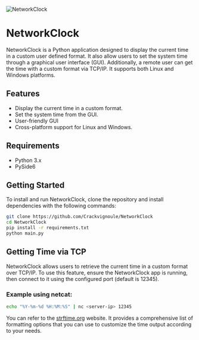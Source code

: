 
![NetworkClock](https://i.imgur.com/860WSwn.png)

# NetworkClock

NetworkClock is a Python application designed to display the current time in a custom user defined format. It also allow users to set the system time through a graphical user interface (GUI). Additionally, a remote user can get the time with a custom format via TCP/IP. It supports both Linux and Windows platforms.

## Features

- Display the current time in a custom format.
- Set the system time from the GUI.
- User-friendly GUI
- Cross-platform support for Linux and Windows.

## Requirements

- Python 3.x
- PySide6

## Getting Started

To install and run NetworkClock, clone the repository and install dependencies with the following commands:

```sh
git clone https://github.com/Crackvignoule/NetworkClock
cd NetworkClock
pip install -r requirements.txt
python main.py
```

## Getting Time via TCP

NetworkClock allows users to retrieve the current time in a custom format over TCP/IP. To use this feature, ensure the NetworkClock app is running, then connect to it using the configured port (default is 12345).

### Example using netcat:

```sh
echo "%Y-%m-%d %H:%M:%S" | nc <server-ip> 12345
```

You can refer to the [strftime.org](https://strftime.org/) website. It provides a comprehensive list of formatting options that you can use to customize the time output according to your needs.